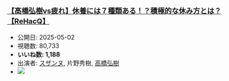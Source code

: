 ### [【高橋弘樹vs疲れ】休養には７種類ある！？積極的な休み方とは？【ReHacQ】](https://www.youtube.com/watch?v=Sub-7uYqL8Q)
-   公開日: 2025-05-02
-   視聴数: 80,733
-   **いいね数: 1,188**
-   出演者: [スザンヌ](/rehacq_fan/people/スザンヌ "wikilink"), 片野秀樹, [高橋弘樹](/rehacq_fan/people/高橋弘樹 "wikilink")
- [![](https://img.youtube.com/vi/Sub-7uYqL8Q/hqdefault.jpg)](https://www.youtube.com/watch?v=Sub-7uYqL8Q)
